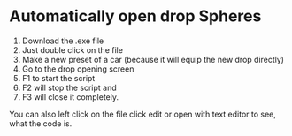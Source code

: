# Automatically open drop Spheres

1. Download the .exe file
2. Just double click on the file 
3. Make a new preset of a car (because it will equip the new drop directly)
4. Go to the drop opening screen 
5. F1 to start the script 
6. F2 will stop the script and 
7. F3 will close it completely. 

You can also left click on the file click edit or open with text editor to see, what the code is.
